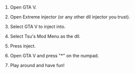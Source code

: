1. Open GTA V.

2. Open Extreme injector (or any other dll injector you trust).

3. Select GTA V to inject into.

4. Select Tsu's Mod Menu as the dll.

5. Press inject.

6. Open GTA V and press "*" on the numpad.

7. Play around and have fun!
